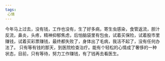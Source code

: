```yaml
---
tags:
 心情
---
```

今年马上过去，没有钱，工作也没有，生了好多病，寄生虫感染，食管返流，胆汁反流，鼻炎，头疼，精神抑郁焦虑，后怕脑袋里有包虫，试着买保险，试着股市里赚钱，试着买彩票赚钱，最终都失败了，身体出了毛病，我活不起了，没有任何办法了。 只有等有钱的那天，到医院检查治疗。能有个轻松的心情成了奢侈的一种状态，目前，只有等待，努力工作赚钱，有了钱再去看医生。
